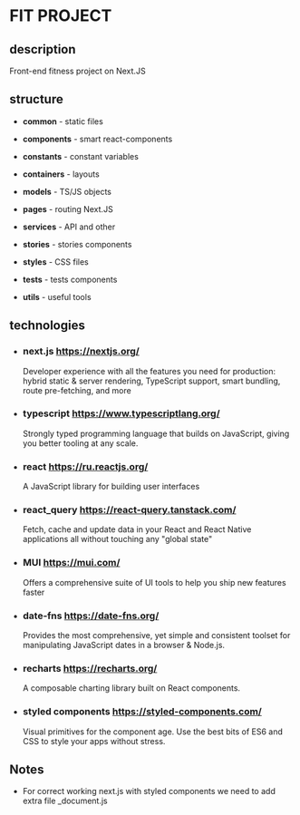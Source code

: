 # FIT PROJECT
## description
Front-end fitness project on Next.JS

## structure
* __common__ - static files

* __components__ - smart react-components

* __constants__ - constant variables

* __containers__ - layouts

* __models__ - TS/JS objects

* __pages__ - routing Next.JS

* __services__ - API and other

* __stories__ - stories components

* __styles__ - CSS files

* __tests__ - tests components

* __utils__ - useful tools


## technologies
* ### next.js https://nextjs.org/
    Developer experience with all the features you need for production: hybrid static & server rendering, TypeScript support, smart bundling, route pre-fetching, and more
* ### typescript https://www.typescriptlang.org/
    Strongly typed programming language that builds on JavaScript, giving you better tooling at any scale.
* ### react https://ru.reactjs.org/
    A JavaScript library for building user interfaces
* ### react_query https://react-query.tanstack.com/
    Fetch, cache and update data in your React and React Native applications all without touching any "global state"
* ### MUI https://mui.com/
    Offers a comprehensive suite of UI tools to help you ship new features faster
* ### date-fns https://date-fns.org/
    Provides the most comprehensive, yet simple and consistent toolset for manipulating JavaScript dates in a browser & Node.js.
* ### recharts https://recharts.org/
    A composable charting library built on React components.
* ### styled components https://styled-components.com/
    Visual primitives for the component age. Use the best bits of ES6 and CSS to style your apps without stress.


## Notes

* For correct working next.js with styled components we need to add extra file _document.js

